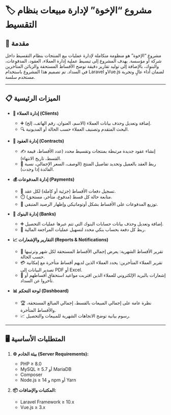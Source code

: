 # 🏷️ مشروع “الإخوة” لإدارة مبيعات بنظام التقسيط

## 🌟 مقدمة
مشروع “الإخوة” هو منظومة متكاملة لإدارة عمليات بيع المنتجات بنظام التقسيط داخل شركة أو مؤسسة. يهدف المشروع إلى تبسيط عملية إدارة العملاء، العقود، المدفوعات، والبنوك، بالإضافة إلى توليد تقارير دقيقة توضح الأقساط المستحقة والزبائن المتأخرين في السداد. تم تصميم هذا المشروع باستخدام Laravel وVue.js لضمان أداء عالٍ وتجربة مستخدم سلسة.

---

## 📋 الميزات الرئيسية
- **👥 إدارة العملاء (Clients)**  
  - ➕ إضافة وتعديل وحذف بيانات العملاء (الاسم، العنوان، رقم الهاتف، إلخ).  
  - 🔍 البحث المتقدم وتصنيف العملاء حسب الحالة أو المديونية.

- **📝 إدارة العقود (Contracts)**  
  - ✍️ إنشاء عقود جديدة مرتبطة بمنتجات وتقسيط محدد (عدد الأقساط، قيمة القسط، تاريخ الانتهاء).  
  - 🔗 ربط العقد بالعميل وتحديد تفاصيل المنتج (الوصف، السعر الإجمالي، نسبة الفائدة إذا وجدت).

- **💰 إدارة المدفوعات (Payments)**  
  - 🏦 تسجيل دفعات الأقساط (جزئية أو كاملة) لكل عقد.  
  - ⏱️ متابعة حالة كل قسط (مدفوع، متأخر، مستحق).  
  - 🧮 توزيع المدفوعات على الأقساط بشكل أوتوماتيكي وإظهار الرصيد المتبقي.

- **🏦 إدارة البنوك (Banks)**  
  - ➕ إضافة وتعديل وحذف بيانات حسابات البنوك التي تتم عبرها عمليات التحصيل.  
  - 🔗 ربط كل دفعة بحساب بنكي محدد لتسهيل عمليات المراجعة المالية.

- **📈 التقارير والإشعارات (Reports & Notifications)**  
  - 📅 تقرير الأقساط الشهرية: يعرض إجمالي الأقساط المستحقة لكل شهر وترتيبها حسب الحالة.  
  - 💳 تقرير العملاء المتأخرين: يحدد العملاء الذين لديهم أقساط متأخرة مع إمكانية تصدير البيانات إلى PDF أو Excel.  
  - 📧 إشعارات بالبريد الإلكتروني للعملاء الذين اقتربت مواعيد استحقاق أقساطهم أو تأخروا عن السداد.

- **📊 لوحة التحكم (Dashboard)**  
  - 🏆 نظرة عامة على إجمالي المبيعات بالقسط، إجمالي المبالغ المستحقة، والأقساط المتأخرة.  
  - 📈 رسوم بيانية توضح الاتجاهات الشهرية للمبيعات والتحصيل.

---

## 🖥️ المتطلبات الأساسية
1. **⚙️ بيئة الخادم (Server Requirements):**  
   - PHP ≥ 8.0  
   - MySQL ≥ 5.7 أو MariaDB  
   - Composer  
   - Node.js ≥ 14 و npm أو Yarn

2. **📦 المكتبات والإضافات:**  
   - Laravel Framework ≥ 10.x  
   - Vue.js ≥ 3.x  
